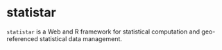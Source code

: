 # statistar
``statistar`` is a Web and R framework for statistical computation and geo-referenced statistical data management.
